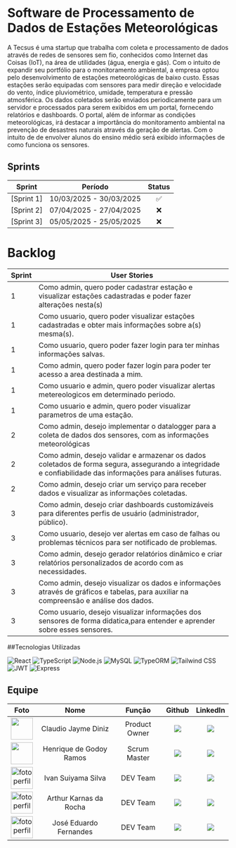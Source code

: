 # Software de Processamento de Dados de Estações Meteorológicas

A Tecsus é uma startup que trabalha com coleta e processamento de dados através de redes de sensores sem fio, conhecidos como Internet das Coisas (IoT), na área de utilidades (água, energia e gás). Com o intuito de expandir seu portfólio para o monitoramento ambiental, a empresa optou pelo desenvolvimento de estações meteorológicas de baixo custo. Essas estações serão equipadas com sensores para medir direção e velocidade do vento, índice pluviométrico, umidade, temperatura e pressão atmosférica. Os dados coletados serão enviados periodicamente para um servidor e processados para serem exibidos em um portal, fornecendo relatórios e dashboards. O portal, além de informar as condições meteorológicas, irá destacar a importância do monitoramento ambiental na prevenção de desastres naturais através da geração de alertas. Com o intuito de de envolver alunos do ensino médio será exibido informações de como funciona os sensores.

## Sprints
| Sprint | Período | Status |
| :----: | :-----: | :----: |
| [Sprint 1]| 10/03/2025 - 30/03/2025 | ✅ |  <br>
| [Sprint 2]| 07/04/2025 - 27/04/2025 | ❌ | <br>
| [Sprint 3]| 05/05/2025 - 25/05/2025 | ❌ | <br>

# Backlog
| Sprint | User Stories                                                                                                                                           
|--------|---------------------------------------------------------------------------------------------------------------
| 1      | Como admin, quero poder cadastrar estação e visualizar estações cadastradas e poder fazer alterações nesta(s)                     
| 1      | Como usuario, quero poder visualizar estações cadastradas e obter mais informações sobre a(s) mesma(s).                          
| 1      | Como usuario, quero poder fazer login para ter minhas informações salvas.                                                         
| 1      | Como admin, quero poder fazer login para poder ter acesso a area destinada a mim.                                                 
| 1      | Como usuario e admin, quero poder visualizar alertas metereologicos em determinado periodo.                                               
| 1      | Como usuario e admin, quero poder visualizar parametros de uma estação.                                               
| 2      | Como admin, desejo implementar o datalogger para a coleta de dados dos sensores, com as informações meteorológicas                     
| 2      | Como admin, desejo validar e armazenar os dados coletados de forma segura, assegurando a integridade e confiabilidade das informações para análises futuras.                          
| 2      | Como admin, desejo criar um serviço para receber dados e visualizar as informações coletadas.                                                         
| 3      | Como admin, desejo criar dashboards customizáveis para diferentes perfis de usuário (administrador, público).                     
| 3      | Como usuario, desejo ver alertas em caso de falhas ou problemas técnicos para ser notificado de problemas.
| 3      | Como admin, desejo gerador relatórios dinâmico e criar relatórios personalizados de acordo com as necessidades.
| 3      | Como admin, desejo visualizar os dados e informações através de gráficos e tabelas, para auxiliar na compreensão e análise dos dados. 
| 3      | Como usuario, desejo visualizar informações dos sensores  de forma didatica,para entender e aprender sobre esses sensores.
                  

##Tecnologias Utilizadas

![React](https://img.shields.io/badge/React-20232a?style=for-the-badge&logo=react&logoColor=61DAFB)
![TypeScript](https://img.shields.io/badge/TypeScript-007ACC?style=for-the-badge&logo=typescript&logoColor=white)
![Node.js](https://img.shields.io/badge/Node.js-43853D?style=for-the-badge&logo=node.js&logoColor=white)
![MySQL](https://img.shields.io/badge/MySQL-4479A1?style=for-the-badge&logo=mysql&logoColor=white)
![TypeORM](https://img.shields.io/badge/TypeORM-FF5858?style=for-the-badge&logo=typeorm&logoColor=white)
![Tailwind CSS](https://img.shields.io/badge/Tailwind_CSS-38B2AC?style=for-the-badge&logo=tailwind-css&logoColor=white)
![JWT](https://img.shields.io/badge/JWT-000000?style=for-the-badge&logo=json-web-tokens&logoColor=white)
![Express](https://img.shields.io/badge/Express.js-404D59?style=for-the-badge&logo=express&logoColor=white)                         


## Equipe
| Foto | Nome | Função | Github | LinkedIn |
| :--: | :----: | :--: | :----: | :------: |
| <img src="https://avatars.githubusercontent.com/u/142222453?v=4" width=50px> | Claudio Jayme Diniz | Product Owner | <a href="https://github.com/ClaudioJaymeDiniz"><img src="https://img.shields.io/badge/GitHub-100000?style=for-the-badge&logo=github&logoColor=white"></a> | <a href=""><img src="https://img.shields.io/badge/LinkedIn-0077B5?style=for-the-badge&logo=linkedin&logoColor=white"></a> |
| <img src="https://avatars.githubusercontent.com/u/180947430?v=4" width=50px> | Henrique de Godoy Ramos | Scrum Master | <a href="https://github.com/Henrique-GRamos"><img src="https://img.shields.io/badge/GitHub-100000?style=for-the-badge&logo=github&logoColor=white"></a> | <a href=""><img src="https://img.shields.io/badge/LinkedIn-0077B5?style=for-the-badge&logo=linkedin&logoColor=white"></a> |
| <a href="https://github.com/IvanSuiyama"> <img src="https://avatars.githubusercontent.com/u/111767391?v=4" alt="fotoperfil" width="50"></a> | Ivan Suiyama Silva | DEV Team | <a href="https://github.com/IvanSuiyama"><img src="https://img.shields.io/badge/GitHub-100000?style=for-the-badge&logo=github&logoColor=white"></a> | <a href=""><img src="https://img.shields.io/badge/LinkedIn-0077B5?style=for-the-badge&logo=linkedin&logoColor=white"></a> |
| <a href="https://github.com/Karnas01"> <img src="https://avatars.githubusercontent.com/u/128647638?v=4" alt="fotoperfil" width="50"></a> | Arthur Karnas da Rocha | DEV Team | <a href="https://github.com/Karnas01"><img src="https://img.shields.io/badge/GitHub-100000?style=for-the-badge&logo=github&logoColor=white"></a> | <a href=""><img src="https://img.shields.io/badge/LinkedIn-0077B5?style=for-the-badge&logo=linkedin&logoColor=white"></a> |
|  <a href="https://github.com/ZduardoPereira"><img src="https://avatars.githubusercontent.com/u/127692036?v=4" alt="fotoperfil" width="50"></a> | José Eduardo Fernandes | DEV Team | <a href="https://github.com/ZduardoPereira"><img src='https://img.shields.io/badge/GitHub-100000?style=for-the-badge&logo=github&logoColor=white&color=000000'/></a> | <a href="https://www.linkedin.com/in/jos%C3%A9-eduardo-fernandes-pereira-b26517284/"><img src="https://img.shields.io/badge/LinkedIn-0077B5?style=for-the-badge&logo=linkedin&logoColor=white"></a> |




